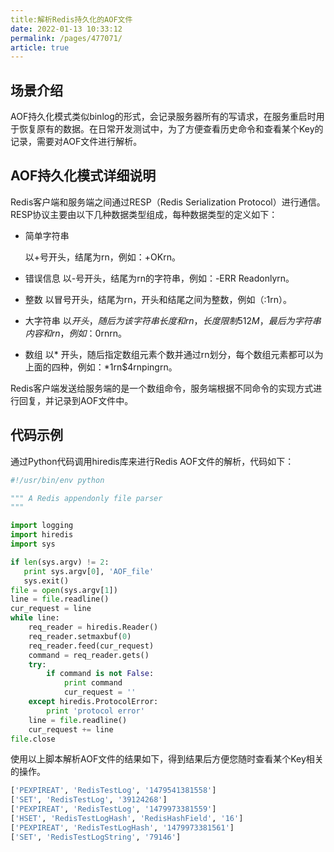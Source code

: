 ```yaml
---
title:解析Redis持久化的AOF文件
date: 2022-01-13 10:33:12
permalink: /pages/477071/
article: true
---
```


## 场景介绍

AOF持久化模式类似binlog的形式，会记录服务器所有的写请求，在服务重启时用于恢复原有的数据。在日常开发测试中，为了方便查看历史命令和查看某个Key的记录，需要对AOF文件进行解析。

## AOF持久化模式详细说明

Redis客户端和服务端之间通过RESP（Redis Serialization Protocol）进行通信。RESP协议主要由以下几种数据类型组成，每种数据类型的定义如下：

- 简单字符串

  以+号开头，结尾为rn，例如：+OKrn。

- 错误信息
  以-号开头，结尾为rn的字符串，例如：-ERR Readonlyrn。

- 整数
  以冒号开头，结尾为rn，开头和结尾之间为整数，例如（:1rn）。

- 大字符串
  以$开头，随后为该字符串长度和rn，长度限制512M，最后为字符串内容和rn，例如：$0rnrn。

- 数组
  以* 开头，随后指定数组元素个数并通过rn划分，每个数组元素都可以为上面的四种，例如：*1rn$4rnpingrn。

Redis客户端发送给服务端的是一个数组命令，服务端根据不同命令的实现方式进行回复，并记录到AOF文件中。

## 代码示例

通过Python代码调用hiredis库来进行Redis AOF文件的解析，代码如下：

```python
#!/usr/bin/env python

""" A Redis appendonly file parser
"""

import logging
import hiredis
import sys

if len(sys.argv) != 2:
   print sys.argv[0], 'AOF_file'
   sys.exit()
file = open(sys.argv[1])
line = file.readline()
cur_request = line
while line:
    req_reader = hiredis.Reader()
    req_reader.setmaxbuf(0)
    req_reader.feed(cur_request)
    command = req_reader.gets()
    try:
        if command is not False:
            print command
            cur_request = ''
    except hiredis.ProtocolError:
        print 'protocol error'
    line = file.readline()
    cur_request += line
file.close
```

使用以上脚本解析AOF文件的结果如下，得到结果后方便您随时查看某个Key相关的操作。

```python
['PEXPIREAT', 'RedisTestLog', '1479541381558']
['SET', 'RedisTestLog', '39124268']
['PEXPIREAT', 'RedisTestLog', '1479973381559']
['HSET', 'RedisTestLogHash', 'RedisHashField', '16']
['PEXPIREAT', 'RedisTestLogHash', '1479973381561']
['SET', 'RedisTestLogString', '79146']
```

